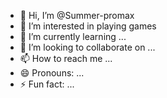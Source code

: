 - 👋 Hi, I’m @Summer-promax
- 👀 I’m interested in playing games
- 🌱 I’m currently learning ...
- 💞️ I’m looking to collaborate on ...
- 📫 How to reach me ...
- 😄 Pronouns: ...
- ⚡ Fun fact: ...

<!---
Summer-promax/Summer-promax is a ✨ special ✨ repository because its `README.md` (this file) appears on your GitHub profile.
You can click the Preview link to take a look at your changes.
--->
